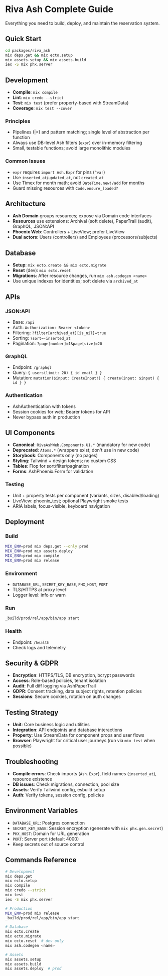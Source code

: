 # Riva Ash Complete Guide

Everything you need to build, deploy, and maintain the reservation system.

## Quick Start
```bash
cd packages/riva_ash
mix deps.get && mix ecto.setup
mix assets.setup && mix assets.build
iex -S mix phx.server
```

## Development
- **Compile**: `mix compile`
- **Lint**: `mix credo --strict`
- **Test**: `mix test` (prefer property-based with StreamData)
- **Coverage**: `mix test --cover`

### Principles
- Pipelines (|>) and pattern matching; single level of abstraction per function
- Always use DB-level Ash filters (`expr`) over in-memory filtering
- Small, testable functions; avoid large monolithic modules

### Common Issues
- `expr` requires `import Ash.Expr` for pins (`^var`)
- Use `inserted_at`/`updated_at`, not `created_at`
- Use Timex for month math; avoid `DateTime.new!/add` for months
- Guard missing resources with `Code.ensure_loaded?`

## Architecture
- **Ash Domain** groups resources; expose via Domain code interfaces
- **Resources** use extensions: Archival (soft delete), PaperTrail (audit), GraphQL, JSON:API
- **Phoenix Web**: Controllers + LiveView; prefer LiveView
- **Dual actors**: Users (controllers) and Employees (processors/subjects)

## Database
- **Setup**: `mix ecto.create && mix ecto.migrate`
- **Reset** (dev): `mix ecto.reset`
- **Migrations**: After resource changes, run `mix ash.codegen <name>`
- Use unique indexes for identities; soft delete via `archived_at`

## APIs
### JSON:API
- Base: `/api`
- Auth: `Authorization: Bearer <token>`
- Filtering: `?filter[archived_at][is_nil]=true`
- Sorting: `?sort=-inserted_at`
- Pagination: `?page[number]=1&page[size]=20`

### GraphQL
- Endpoint: `/graphql`
- Query: `{ users(limit: 20) { id email } }`
- Mutation: `mutation($input: CreateInput!) { create(input: $input) { id } }`

### Authentication
- AshAuthentication with tokens
- Session cookies for web; Bearer tokens for API
- Never bypass auth in production

## UI Components
- **Canonical**: `RivaAshWeb.Components.UI.*` (mandatory for new code)
- **Deprecated**: `Atoms.*` (wrappers exist; don't use in new code)
- **Storybook**: Components only (no pages)
- **Styling**: Tailwind + design tokens; no custom CSS
- **Tables**: Flop for sort/filter/pagination
- **Forms**: AshPhoenix.Form for validation

### Testing
- Unit + property tests per component (variants, sizes, disabled/loading)
- LiveView: phoenix_test; optional Playwright smoke tests
- ARIA labels, focus-visible, keyboard navigation

## Deployment
### Build
```bash
MIX_ENV=prod mix deps.get --only prod
MIX_ENV=prod mix assets.deploy
MIX_ENV=prod mix compile
MIX_ENV=prod mix release
```

### Environment
- `DATABASE_URL`, `SECRET_KEY_BASE`, `PHX_HOST`, `PORT`
- TLS/HTTPS at proxy level
- Logger level: info or warn

### Run
```bash
_build/prod/rel/app/bin/app start
```

### Health
- Endpoint: `/health`
- Check logs and telemetry

## Security & GDPR
- **Encryption**: HTTPS/TLS, DB encryption, bcrypt passwords
- **Access**: Role-based policies, tenant isolation
- **Audit**: Full diff logging via AshPaperTrail
- **GDPR**: Consent tracking, data subject rights, retention policies
- **Sessions**: Secure cookies, rotation on auth changes

## Testing Strategy
- **Unit**: Core business logic and utilities
- **Integration**: API endpoints and database interactions  
- **Property**: Use StreamData for component props and user flows
- **Browser**: Playwright for critical user journeys (run via `mix test` when possible)

## Troubleshooting
- **Compile errors**: Check imports (`Ash.Expr`), field names (`inserted_at`), resource existence
- **DB issues**: Check migrations, connection, pool size
- **Assets**: Verify Tailwind config, esbuild setup
- **Auth**: Verify tokens, session config, policies

## Environment Variables
- `DATABASE_URL`: Postgres connection
- `SECRET_KEY_BASE`: Session encryption (generate with `mix phx.gen.secret`)
- `PHX_HOST`: Domain for URL generation
- `PORT`: Server port (default 4000)
- Keep secrets out of source control

## Commands Reference
```bash
# Development
mix deps.get
mix ecto.setup
mix compile
mix credo --strict
mix test
iex -S mix phx.server

# Production
MIX_ENV=prod mix release
_build/prod/rel/app/bin/app start

# Database
mix ecto.create
mix ecto.migrate
mix ecto.reset  # dev only
mix ash.codegen <name>

# Assets
mix assets.setup
mix assets.build
mix assets.deploy  # prod
```
